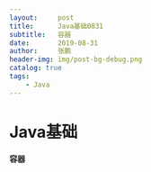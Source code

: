 ```yaml
---
layout:     post 
title:      Java基础0831
subtitle:   容器
date:       2019-08-31
author:     张鹏
header-img: img/post-bg-debug.png
catalog: true   
tags:                         
    - Java
---
```


# Java基础

#### 容器



